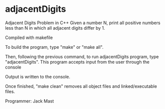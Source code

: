 # adjacentDigits

Adjacent Digits Problem in C++
  Given a number N, print all positive numbers
  less than N in which all adjacent digits differ by 1.

Compiled with makefile

To build the program, type "make" or "make all".

Then, following the previous command, to run adjacentDigits program, type "adjacentDigits".  This program accepts input
from the user through the console

Output is written to the console.

Once finished, "make clean" removes all object files and linked/executable files.

Programmer: Jack Mast

